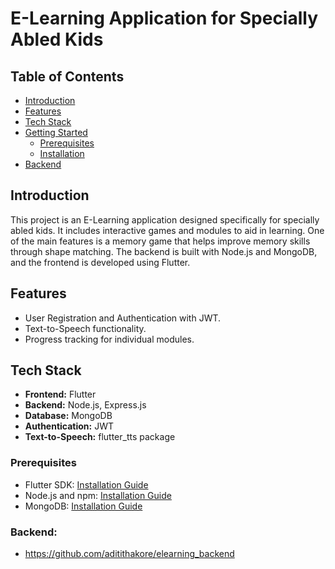 # E-Learning Application for Specially Abled Kids

## Table of Contents
- [Introduction](#introduction)
- [Features](#features)
- [Tech Stack](#tech-stack)
- [Getting Started](#getting-started)
  - [Prerequisites](#prerequisites)
  - [Installation](#installation)
- [Backend](#backend)


## Introduction
This project is an E-Learning application designed specifically for specially abled kids. It includes interactive games and modules to aid in learning. One of the main features is a memory game that helps improve memory skills through shape matching. The backend is built with Node.js and MongoDB, and the frontend is developed using Flutter.

## Features
- User Registration and Authentication with JWT.
- Text-to-Speech functionality.
- Progress tracking for individual modules.

## Tech Stack
- **Frontend:** Flutter
- **Backend:** Node.js, Express.js
- **Database:** MongoDB
- **Authentication:** JWT
- **Text-to-Speech:** flutter_tts package

### Prerequisites
- Flutter SDK: [Installation Guide](https://flutter.dev/docs/get-started/install)
- Node.js and npm: [Installation Guide](https://nodejs.org/)
- MongoDB: [Installation Guide](https://docs.mongodb.com/manual/installation/)

### Backend:
- https://github.com/aditithakore/elearning_backend
